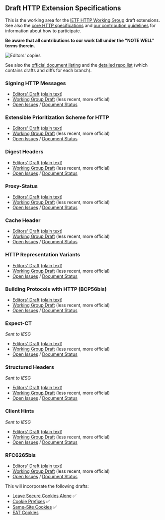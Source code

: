 ## Draft HTTP Extension Specifications

This is the working area for the [IETF HTTP Working Group](https://httpwg.org/) draft extensions. See also the [core HTTP specifications](https://github.com/httpwg/http-core/) and [our contribution guidelines](CONTRIBUTING.md) for information about how to participate.

**Be aware that all contributions to our work fall under the "NOTE WELL" terms therein.**

![Editors' copies](https://github.com/httpwg/http-extensions/workflows/Update%20Editor's%20Copy/badge.svg)

See also the [official document listing](https://datatracker.ietf.org/wg/httpbis/documents/) and the [detailed repo list](https://httpwg.org/http-extensions/) (which contains drafts and diffs for each branch).

### Signing HTTP Messages

* [Editors' Draft](https://httpwg.org/http-extensions/draft-ietf-httpbis-message-signatures.html) ([plain text](https://httpwg.org/http-extensions/draft-ietf-httpbis-message-signatures.txt))
* [Working Group Draft](https://tools.ietf.org/html/draft-ietf-httpbis-message-signatures) (less recent, more official)
* [Open Issues](https://github.com/httpwg/http-extensions/issues?q=is%3Aopen+is%3Aissue+label%3Asignatures) / [Document Status](https://datatracker.ietf.org/doc/draft-ietf-httpbis-message-signatures/)


### Extensible Prioritization Scheme for HTTP

* [Editors' Draft](https://httpwg.org/http-extensions/draft-ietf-httpbis-priority.html) ([plain text](https://httpwg.org/http-extensions/draft-ietf-httpbis-priority.txt))
* [Working Group Draft](https://tools.ietf.org/html/draft-ietf-httpbis-priority) (less recent, more official)
* [Open Issues](https://github.com/httpwg/http-extensions/issues?q=is%3Aopen+is%3Aissue+label%3Apriorities) / [Document Status](https://datatracker.ietf.org/doc/draft-ietf-httpbis-priority/)


### Digest Headers

* [Editors' Draft](https://httpwg.org/http-extensions/draft-ietf-httpbis-digest-headers.html) ([plain text](https://httpwg.org/http-extensions/draft-ietf-httpbis-digest-headers.txt))
* [Working Group Draft](https://tools.ietf.org/html/draft-ietf-httpbis-digest-headers) (less recent, more official)
* [Open Issues](https://github.com/httpwg/http-extensions/issues?q=is%3Aopen+is%3Aissue+label%3Adigest-headers) / [Document Status](https://datatracker.ietf.org/doc/draft-ietf-httpbis-digest-headers/)


### Proxy-Status

* [Editors' Draft](https://httpwg.org/http-extensions/draft-ietf-httpbis-proxy-status.html) ([plain text](https://httpwg.org/http-extensions/draft-ietf-httpbis-proxy-status.txt))
* [Working Group Draft](https://tools.ietf.org/html/draft-ietf-httpbis-proxy-status) (less recent, more official)
* [Open Issues](https://github.com/httpwg/http-extensions/issues?q=is%3Aopen+is%3Aissue+label%3Aproxy-status) / [Document Status](https://datatracker.ietf.org/doc/draft-ietf-httpbis-proxy-status/)


### Cache Header

* [Editors' Draft](https://httpwg.org/http-extensions/draft-ietf-httpbis-cache-header.html) ([plain text](https://httpwg.org/http-extensions/draft-ietf-httpbis-cache-header.txt))
* [Working Group Draft](https://tools.ietf.org/html/draft-ietf-httpbis-cache-header) (less recent, more official)
* [Open Issues](https://github.com/httpwg/http-extensions/issues?q=is%3Aopen+is%3Aissue+label%3Acache-header) / [Document Status](https://datatracker.ietf.org/doc/draft-ietf-httpbis-cache-header/)


### HTTP Representation Variants

* [Editors' Draft](https://httpwg.org/http-extensions/draft-ietf-httpbis-variants.html) ([plain text](https://httpwg.org/http-extensions/draft-ietf-httpbis-variants.txt))
* [Working Group Draft](https://tools.ietf.org/html/draft-ietf-httpbis-variants) (less recent, more official)
* [Open Issues](https://github.com/httpwg/http-extensions/issues?q=is%3Aopen+is%3Aissue+label%3Avariants) / [Document Status](https://datatracker.ietf.org/doc/draft-ietf-httpbis-variants/)


### Building Protocols with HTTP (BCP56bis)

* [Editors' Draft](https://httpwg.org/http-extensions/draft-ietf-httpbis-bcp56bis.html) ([plain text](https://httpwg.org/http-extensions/draft-ietf-httpbis-bcp56bis.txt))
* [Working Group Draft](https://tools.ietf.org/html/draft-ietf-httpbis-bcp56bis) (less recent, more official)
* [Open Issues](https://github.com/httpwg/http-extensions/issues?q=is%3Aopen+is%3Aissue+label%3Abcp56bis) / [Document Status](https://datatracker.ietf.org/doc/draft-ietf-httpbis-bcp56bis/)


### Expect-CT

*Sent to IESG*

* [Editors' Draft](https://httpwg.org/http-extensions/draft-ietf-httpbis-expect-ct.html) ([plain text](https://httpwg.org/http-extensions/draft-ietf-httpbis-expect-ct.txt))
* [Working Group Draft](https://tools.ietf.org/html/draft-ietf-httpbis-expect-ct) (less recent, more official)
* [Open Issues](https://github.com/httpwg/http-extensions/issues?q=is%3Aopen+is%3Aissue+label%3Aexpect-ct) / [Document Status](https://datatracker.ietf.org/doc/draft-ietf-httpbis-expect-ct/)


### Structured Headers

*Sent to IESG*

* [Editors' Draft](https://httpwg.org/http-extensions/draft-ietf-httpbis-header-structure.html) ([plain text](https://httpwg.org/http-extensions/draft-ietf-httpbis-header-structure.txt))
* [Working Group Draft](https://tools.ietf.org/html/draft-ietf-httpbis-header-structure) (less recent, more official)
* [Open Issues](https://github.com/httpwg/http-extensions/issues?q=is%3Aopen+is%3Aissue+label%3Aheader-structure) / [Document Status](https://datatracker.ietf.org/doc/draft-ietf-httpbis-header-structure/)


### Client Hints

*Sent to IESG*

* [Editors' Draft](https://httpwg.org/http-extensions/draft-ietf-httpbis-client-hints.html) ([plain text](https://httpwg.org/http-extensions/draft-ietf-httpbis-client-hints.txt))
* [Working Group Draft](https://tools.ietf.org/html/draft-ietf-httpbis-client-hints) (less recent, more official)
* [Open Issues](https://github.com/httpwg/http-extensions/issues?q=is%3Aopen+is%3Aissue+label%3Aclient-hints) / [Document Status](https://datatracker.ietf.org/doc/draft-ietf-httpbis-client-hints/)


### RFC6265bis

* [Editors' Draft](https://httpwg.org/http-extensions/draft-ietf-httpbis-rfc6265bis.html) ([plain text](https://httpwg.org/http-extensions/draft-ietf-httpbis-rfc6265bis.txt))
* [Working Group Draft](https://tools.ietf.org/html/draft-ietf-httpbis-rfc6265bis) (less recent, more official)
* [Open Issues](https://github.com/httpwg/http-extensions/issues?q=is%3Aopen+is%3Aissue+label%3A6265bis) / [Document Status](https://datatracker.ietf.org/doc/draft-ietf-httpbis-rfc6265bis/)

This will incorporate the following drafts:
* [Leave Secure Cookies Alone](https://tools.ietf.org/html/draft-ietf-httpbis-cookie-alone) ✅
* [Cookie Prefixes](https://tools.ietf.org/html/draft-ietf-httpbis-cookie-prefixes) ✅
* [Same-Site Cookies](https://tools.ietf.org/html/draft-ietf-httpbis-cookie-same-site) ✅
* [EAT Cookies](https://tools.ietf.org/html/draft-thomson-http-omnomnom)

